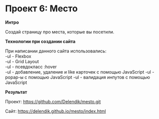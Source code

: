 # Проект 6: Место

**Интро**

Создай страницу про места, которые вы посетили.

**Технологии при создании сайта**

При написании данного сайта использовались:   
-ul - Flexbox  
-ul - Grid Layout  
-ul - псевдокласс :hover  
-ul - добавление, удаление и like карточек с помощью JavaScript
-ul - popap-ы с помощью JavaScript
-ul - валидация инпутов  с помощью JavaScript

**Результат**

Проект: https://github.com/Delendik/mesto.git

Сайт: https://delendik.github.io/mesto/index.html
